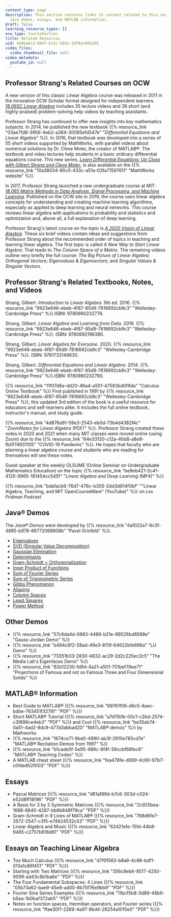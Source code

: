 ```yaml
---
content_type: page
description: This section contains links to content related to this course, including
  Java demos, essays, and MATLAB information.
draft: false
learning_resource_types: []
ocw_type: CourseSection
title: Related Resources
uid: 6d4babc3-884f-613c-593e-2df8ac802a95
video_files:
  video_thumbnail_file: null
video_metadata:
  youtube_id: null
---
```

## Professor Strang's Related Courses on OCW

A new version of this classic Linear Algebra course was released in 2011 in the innovative OCW Scholar format designed for independent learners. [*18.06SC Linear Algebra*](/courses/18-06sc-linear-algebra-fall-2011) includes 35 lecture videos and 36 short (and highly-praised) problem-solving help videos by teaching assistants.

Professor Strang has continued to offer new insights into key mathematics subjects. In 2014, he published the new textbook {{% resource_link "03ae7fd8-3956-4eb2-a384-30085efd547e" "*Differential Equations and Linear Algebra*" %}}. In 2016, that textbook was developed into a series of 55 short videos supported by MathWorks, with parallel videos about numerical solutions by Dr. Cleve Moler, the creator of MATLAB®. The textbook and video lectures help students in a basic ordinary differential equations course. This new series, [*Learn Differential Equations: Up Close with Gilbert Strang and Cleve Moler*](/courses/res-18-009-learn-differential-equations-up-close-with-gilbert-strang-and-cleve-moler-fall-2015), is also available on the {{% resource_link "10a38034-80c5-433c-a51a-03fa71597611" "MathWorks website" %}}.

In 2017, Professor Strang launched a new undergraduate course at MIT: [*18.065 Matrix Methods in Data Analysis, Signal Processing, and Machine Learning*](/courses/18-065-matrix-methods-in-data-analysis-signal-processing-and-machine-learning-spring-2018). Published on the OCW site in 2019, the course uses linear algebra concepts for understanding and creating machine learning algorithms, especially as applied to deep learning and neural networks. This course reviews linear algebra with applications to probability and statistics and optimization and, above all, a full explanation of deep learning. 

Professor Strang's latest course on the topic is [*A 2020 Vision of Linear Algebra*](/courses/res-18-010-a-2020-vision-of-linear-algebra-spring-2020). These six brief videos contain ideas and suggestions from Professor Strang about the recommended order of topics in teaching and learning linear algebra. The first topic is called *A New Way to Start Linear Algebra*. That leads to *The Column Space of a Matrix*. The remaining videos outline very briefly the full course: *The Big Picture of Linear Algebra*; *Orthogonal Vectors*; *Eigenvalues & Eigenvectors*; and *Singular Values & Singular Vectors*.

## Professor Strang's Related Textbooks, Notes, and Videos

Strang, Gilbert. *Introduction to Linear Algebra*. 5th ed. 2016. {{% resource_link "9923e646-ebeb-4f87-85d9-7816692cb9c3" "Wellesley-Cambridge Press" %}}.ISBN: 9780980232776.

Strang, Gilbert. *Linear Algebra and Learning from Data*. 2019. {{% resource_link "9923e646-ebeb-4f87-85d9-7816692cb9c3" "Wellesley-Cambridge Press" %}}. ISBN: 9780692196380.

Strang, Gilbert. *Linear Algebra for Everyone.* 2020. {{% resource_link "9923e646-ebeb-4f87-85d9-7816692cb9c3" "Wellesley-Cambridge Press" %}}. ISBN: 9781733146630.

Strang, Gilbert. *Differential Equations and Linear Algebra*. 2014. {{% resource_link "9923e646-ebeb-4f87-85d9-7816692cb9c3" "Wellesley-Cambridge Press" %}}.ISBN: 9780980232790.

{{% resource_link "11f07d8a-dd20-46a4-a501-47583bd0f9da" "Calculus Online Textbook" %}} First published in 1991 by {{% resource_link "9923e646-ebeb-4f87-85d9-7816692cb9c3" "Wellesley-Cambridge Press" %}}, this updated 3rd edition of the book is a useful resource for educators and self-learners alike. It includes the full online textbook, instructor's manual, and study guide.

{{% resource_link "4d876a91-59e3-2543-eb0d-73b4d4382f4c" "*ZoomNotes for Linear Algebra* (PDF)" %}}. Professor Strang created these notes in 2020 and 2021 when many MIT classes were moved online (using Zoom) due to the {{% resource_link "64e33120-c12a-40d8-a8e8-fb0f74931105" "COVID-19 Pandemic" %}}. He hopes that faculty who are planning a linear algebra course and students who are reading for themselves will see these notes.

Guest speaker at the weekly OLSUME (Online Seminar on Undergraduate Mathematics Education) on the topic {{% resource_link "be9eb421-2c41-4120-9965-181454cc545f" "*Linear Algebra and Deep Learning* (MP4)" %}}

{{% resource_link "bda1acb6-76d7-476c-b305-2dd3d614f0bf" "\"Linear Algebra, Teaching, and MIT OpenCourseWare\" (YouTube)" %}} on *Lex Fridman Podcast*

## Java® Demos

The *Java® Demos* were developed by {{% resource_link "4a1022a7-8c3f-4885-b978-86772068908b" "Pavel Grinfeld" %}}.

- [Eigenvalues](/ans7870/18/18.06/javademo/Eigen/)
- [SVD (Singular Value Decomposition)](/ans7870/18/18.06/javademo/SVD/)
- [Gaussian Elimination](/ans7870/18/18.06/javademo/GaussElim/)
- [Determinants](/ans7870/18/18.06/javademo/Determinant/)
- [Gram-Schmidt = Orthogonalization](/ans7870/18/18.06/javademo/Gram/)
- [Inner Product of Functions](/ans7870/18/18.06/javademo/InnerProduct/)
- [Sum of Fourier Series](/ans7870/18/18.06/javademo/FourierSeries/)
- [Sum of Trigonometric Series](/ans7870/18/18.06/javademo/FourierSynthesis/)
- [Gibbs Phenomenon](/ans7870/18/18.06/javademo/Gibbs/)
- [Aliasing](/ans7870/18/18.06/javademo/Aliasing/)
- [Column Spaces](/ans7870/18/18.06/javademo/ColSpace/)
- [Least Squares](/ans7870/18/18.06/javademo/LeastSqr/)
- [Power Method](/ans7870/18/18.06/javademo/power_method_applet/powerMethod.html)

## Other Demos

- {{% resource_link "57c6da4d-0883-4489-b21e-89526bd8588e" "Gauss-Jordan Demo" %}}
- {{% resource_link "b494c6f2-58ad-49e3-8119-64622bfe696a" "LU Demo" %}}
- {{% resource_link "73351b33-2830-4832-ac29-2d2c225ec2c5" "The Media Lab's Eigenfaces Demo" %}}
- {{% resource_link "82b12230-fd9d-4a21-a501-751bef78ee71" "Projections of Famous and not so Famous Three and Four Dimensional Solids" %}}

## MATLAB® Information

- Best Guide to MATLAB® ({{% resource_link "69761f06-d6c5-4aec-bdbe-763451f3276f" "PDF" %}})
- Short MATLAB® Tutorial ({{% resource_link "a7d11b1b-00c1-c2bd-2574-c3f896ce4eb3" "PDF" %}}) and Cool {{% resource_link "be35ab74-0a51-4ad2-8dc9-477d3abbad20" "MATLAB® demos" %}} by Mathworks
- {{% resource_link "1674ce71-8be0-4890-ab3f-2910e785cd7e" "MATLAB® Recitation Demos from 1997" %}}
- {{% resource_link "b1cade0f-5e95-489c-8f4f-39ccbf68fec6" "MATLAB® Teaching Codes" %}}
- A MATLAB cheat sheet ({{% resource_link "fea478fe-d069-4c60-97b7-c0fde852f003" "PDF" %}})

## Essays

- Pascal Matrices ({{% resource_link "d61af89d-b7c6-303d-c024-e52d8ff18f96" "PDF" %}})
- A Basis for 3 by 3 Symmetric Matrices ({{% resource_link "2c925bea-1688-8840-4287-bb6b848f79ca" "PDF" %}})
- Gram-Schmidt in 9 Lines of MATLAB® ({{% resource_link "768d6fe7-3572-2547-c3f5-e74824532c53" "PDF" %}})
- Linear Algebra and Music ({{% resource_link "62421e1e-15fd-44b8-9485-c2757b816d61" "PDF" %}})

## Essays on Teaching Linear Algebra

- Too Much Calculus ({{% resource_link "d7f0f563-b8a6-4c88-bdf1-013a1c86f451" "PDF" %}})
- Starting with Two Matrices ({{% resource_link "356c8eb6-8517-4250-9099-ad43c8b1ba6e" "PDF" %}})
- The Four Fundamental Subspaces: 4 Lines ({{% resource_link "05b73a62-bae9-45e8-ad00-8b75f76e9bb9" "PDF" %}})
- Fourier Sine Series Examples ({{% resource_link "11bcf5b8-3d89-48b6-b5ea-1b0baf372ab5" "PDF" %}})
- Notes on function spaces, Hermitian operators, and Fourier series ({{% resource_link "ffae30f1-2269-4a97-8bd4-26254a1015e0" "PDF" %}})